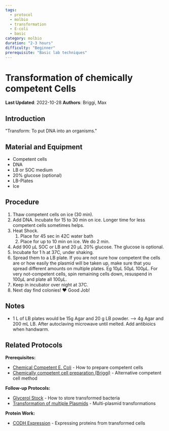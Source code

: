 ```yaml
---
tags:
  - protocol
  - molbio
  - transformation
  - E-coli
  - basic
category: molbio
duration: "2-3 hours"
difficulty: "Beginner"
prerequisite: "Basic lab techniques"
---
```


# Transformation of chemically competent Cells

**Last Updated**: 2022-10-28
**Authors**: Briggi, Max

## Introduction

"Transform: To put DNA into an organisms." 

## Material and Equipment
- Competent cells
- DNA 
- LB or SOC medium
- 20% glucose (optional)
- LB-Plates
- Ice

## Procedure
1. Thaw competent cells on ice (30 min).
2. Add DNA. Incubate for 15 to 30 min on ice. Longer time for less competent cells sometimes helps.
3. Heat Shock.
	1. Place for 45 sec in 42C water bath
	2. Place for up to 10 min on ice. We do 2 min.
1. Add 900 µL SOC or LB and 20 µL 20% glucose. The glucose is optional.
2. Incubate for 1 h at 37C, under shaking.
3. Spread them to a LB plate. If you are not sure how competent the cells are or how easily the plasmid will be taken up, make sure that you spread different amounts on multiple plates. Eg 10µL 50µL 100µL. For very not-competent cells, spin remaining cells down, resuspend in 100µL and plate all 100µL.
4. Keep in incubator over night at 37C. 
5. Next day find colonies! ❤️ Good Job!


## Notes
- 1 L of LB plates would be 15g Agar and 20 g LB powder. --> 4g Agar and 200 mL LB. After autoclaving microwave until melted. Add antibioics when handwarm.

## Related Protocols

**Prerequisites:**
- [Chemical Competent E. Coli](Chemical-Competent-E-Coli.md) - How to prepare competent cells
- [Chemically competent cell preparation (Briggi)](Chemically-competent-cell-preparation-B.md) - Alternative competent cell method

**Follow-up Protocols:**
- [Glycerol Stock](Glycerol-Stock.md) - How to store transformed bacteria
- [Transformation of multiple Plasmids](Transformation-of-multiple-Plasmids.md) - Multi-plasmid transformations

**Protein Work:**
- [CODH Expression](../Protein/CODH-Expression.md) - Expressing proteins from transformed cells
